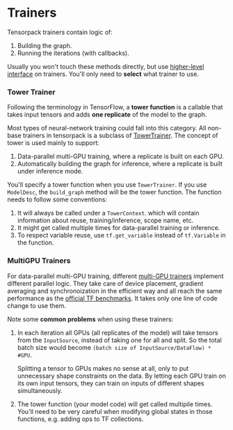 
# Trainers

Tensorpack trainers contain logic of:

1. Building the graph.
2. Running the iterations (with callbacks).

Usually you won't touch these methods directly, but use
[higher-level interface](training-interface.html) on trainers.
You'll only need to __select__ what trainer to use.

### Tower Trainer

Following the terminology in TensorFlow,
a __tower function__ is a callable that takes input tensors and adds __one replicate__ of the model to the graph.

Most types of neural-network training could fall into this category.
All non-base trainers in tensorpack is a subclass of [TowerTrainer](../modules/train.html#tensorpack.train.TowerTrainer).
The concept of tower is used mainly to support:

1. Data-parallel multi-GPU training, where a replicate is built on each GPU.
2. Automatically building the graph for inference, where a replicate is built under inference mode.

You'll specify a tower function when you use `TowerTrainer`.
If you use `ModelDesc`, the `build_graph` method will be the tower function.
The function needs to follow some conventions:

1. It will always be called under a `TowerContext`.
	 which will contain information about reuse, training/inference, scope name, etc.
2. It might get called multiple times for data-parallel training or inference.
3. To respect variable reuse, use `tf.get_variable` instead of
	 `tf.Variable` in the function.


### MultiGPU Trainers

For data-parallel multi-GPU training, different [multi-GPU trainers](../modules/train.html)
implement different parallel logic.
They take care of device placement, gradient averaging and synchronoization
in the efficient way and all reach the same performance as the
[official TF benchmarks](https://www.tensorflow.org/performance/benchmarks).
It takes only one line of code change to use them.

Note some __common problems__ when using these trainers:

1. In each iteration all GPUs (all replicates of the model) will take tensors from the `InputSource`,
	instead of taking one for all and split.
	So the total batch size would become ``(batch size of InputSource/DataFlow) * #GPU``.

	Splitting a tensor to GPUs makes no sense at all, only to put unnecessary shape constraints on the data.
	By letting each GPU train on its own input tensors, they can train on inputs of different shapes simultaneously.

2. The tower function (your model code) will get called multipile times.
	You'll need to be very careful when modifying global states in those functions, e.g. adding ops to TF collections.
